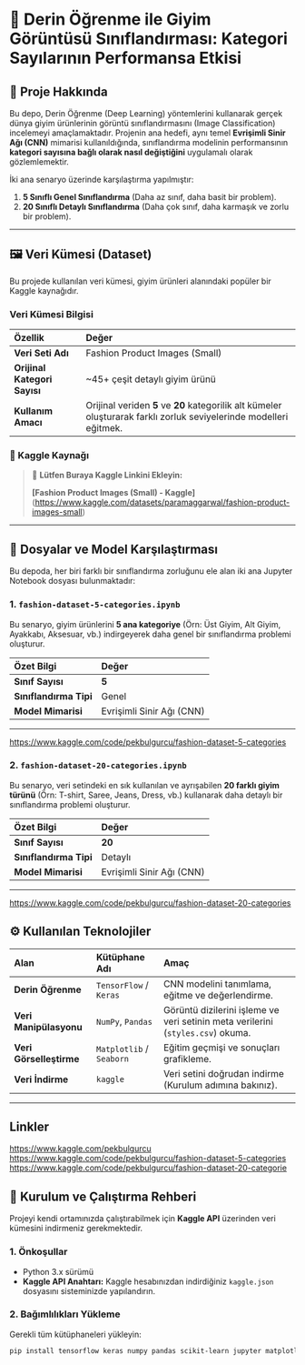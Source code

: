 # 🌟 Derin Öğrenme ile Giyim Görüntüsü Sınıflandırması: Kategori Sayılarının Performansa Etkisi

## 📖 Proje Hakkında

Bu depo, Derin Öğrenme (Deep Learning) yöntemlerini kullanarak gerçek dünya giyim ürünlerinin görüntü sınıflandırmasını (Image Classification) incelemeyi amaçlamaktadır. Projenin ana hedefi, aynı temel **Evrişimli Sinir Ağı (CNN)** mimarisi kullanıldığında, sınıflandırma modelinin performansının **kategori sayısına bağlı olarak nasıl değiştiğini** uygulamalı olarak gözlemlemektir.

İki ana senaryo üzerinde karşılaştırma yapılmıştır:
1.  **5 Sınıflı Genel Sınıflandırma** (Daha az sınıf, daha basit bir problem).
2.  **20 Sınıflı Detaylı Sınıflandırma** (Daha çok sınıf, daha karmaşık ve zorlu bir problem).

---

## 🖼️ Veri Kümesi (Dataset)

Bu projede kullanılan veri kümesi, giyim ürünleri alanındaki popüler bir Kaggle kaynağıdır.

### Veri Kümesi Bilgisi

| Özellik | Değer |
| :--- | :--- |
| **Veri Seti Adı** | Fashion Product Images (Small) |
| **Orijinal Kategori Sayısı** | ~45+ çeşit detaylı giyim ürünü |
| **Kullanım Amacı** | Orijinal veriden **5** ve **20** kategorilik alt kümeler oluşturarak farklı zorluk seviyelerinde modelleri eğitmek. |

### 🔗 Kaggle Kaynağı

> 🚨 **Lütfen Buraya Kaggle Linkini Ekleyin:**
>
> **[Fashion Product Images (Small) - Kaggle]** (https://www.kaggle.com/datasets/paramaggarwal/fashion-product-images-small)

---

## 📂 Dosyalar ve Model Karşılaştırması

Bu depoda, her biri farklı bir sınıflandırma zorluğunu ele alan iki ana Jupyter Notebook dosyası bulunmaktadır:

### 1. `fashion-dataset-5-categories.ipynb`

Bu senaryo, giyim ürünlerini **5 ana kategoriye** (Örn: Üst Giyim, Alt Giyim, Ayakkabı, Aksesuar, vb.) indirgeyerek daha genel bir sınıflandırma problemi oluşturur.

| Özet Bilgi | Değer |
| :--- | :--- |
| **Sınıf Sayısı** | **5** |
| **Sınıflandırma Tipi** | Genel |
| **Model Mimarisi** | Evrişimli Sinir Ağı (CNN) |
---
https://www.kaggle.com/code/pekbulgurcu/fashion-dataset-5-categories

### 2. `fashion-dataset-20-categories.ipynb`

Bu senaryo, veri setindeki en sık kullanılan ve ayrışabilen **20 farklı giyim türünü** (Örn: T-shirt, Saree, Jeans, Dress, vb.) kullanarak daha detaylı bir sınıflandırma problemi oluşturur.

| Özet Bilgi | Değer |
| :--- | :--- |
| **Sınıf Sayısı** | **20** |
| **Sınıflandırma Tipi** | Detaylı |
| **Model Mimarisi** | Evrişimli Sinir Ağı (CNN) |
---
https://www.kaggle.com/code/pekbulgurcu/fashion-dataset-20-categories


## ⚙️ Kullanılan Teknolojiler

| Alan | Kütüphane Adı | Amaç |
| :--- | :--- | :--- |
| **Derin Öğrenme** | `TensorFlow` / `Keras` | CNN modelini tanımlama, eğitme ve değerlendirme. |
| **Veri Manipülasyonu** | `NumPy`, `Pandas` | Görüntü dizilerini işleme ve veri setinin meta verilerini (`styles.csv`) okuma. |
| **Veri Görselleştirme** | `Matplotlib` / `Seaborn` | Eğitim geçmişi ve sonuçları grafikleme. |
| **Veri İndirme** | `kaggle` | Veri setini doğrudan indirme (Kurulum adımına bakınız). |

---
## Linkler
https://www.kaggle.com/pekbulgurcu
https://www.kaggle.com/code/pekbulgurcu/fashion-dataset-5-categories
https://www.kaggle.com/code/pekbulgurcu/fashion-dataset-20-categorie


## 🚀 Kurulum ve Çalıştırma Rehberi

Projeyi kendi ortamınızda çalıştırabilmek için **Kaggle API** üzerinden veri kümesini indirmeniz gerekmektedir.

### 1. Önkoşullar

* Python 3.x sürümü
* **Kaggle API Anahtarı:** Kaggle hesabınızdan indirdiğiniz `kaggle.json` dosyasını sisteminizde yapılandırın.

### 2. Bağımlılıkları Yükleme

Gerekli tüm kütüphaneleri yükleyin:

```bash
pip install tensorflow keras numpy pandas scikit-learn jupyter matplotlib seaborn kaggle
